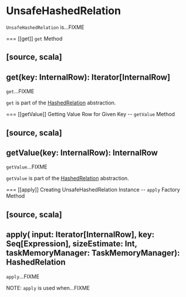 # UnsafeHashedRelation

`UnsafeHashedRelation` is...FIXME

=== [[get]] `get` Method

[source, scala]
----
get(key: InternalRow): Iterator[InternalRow]
----

`get`...FIXME

`get` is part of the [HashedRelation](HashedRelation.md#get) abstraction.

=== [[getValue]] Getting Value Row for Given Key -- `getValue` Method

[source, scala]
----
getValue(key: InternalRow): InternalRow
----

`getValue`...FIXME

`getValue` is part of the [HashedRelation](HashedRelation.md#getValue) abstraction.

=== [[apply]] Creating UnsafeHashedRelation Instance -- `apply` Factory Method

[source, scala]
----
apply(
  input: Iterator[InternalRow],
  key: Seq[Expression],
  sizeEstimate: Int,
  taskMemoryManager: TaskMemoryManager): HashedRelation
----

`apply`...FIXME

NOTE: `apply` is used when...FIXME
